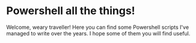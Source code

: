 # Powershell all the things!

Welcome, weary traveller! Here you can find some Powershell scripts I've managed to write over the years. I hope some of them you will find useful.